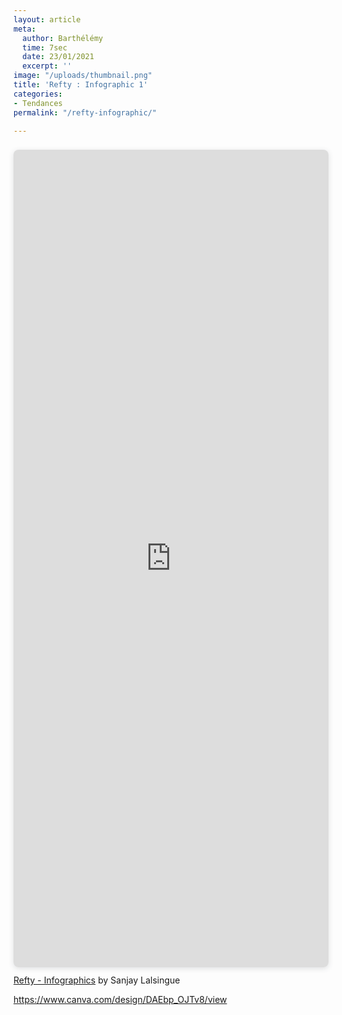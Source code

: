 ```yaml
---
layout: article
meta:
  author: Barthélémy
  time: 7sec
  date: 23/01/2021
  excerpt: ''
image: "/uploads/thumbnail.png"
title: 'Refty : Infographic 1'
categories:
- Tendances
permalink: "/refty-infographic/"

---
```

<div style="position: relative; width: 100%; height: 0; padding-top: 250.0000%;
padding-bottom: 48px; box-shadow: 0 2px 8px 0 rgba(63,69,81,0.16); margin-top: 1.6em; margin-bottom: 0.9em; overflow: hidden;
border-radius: 8px; will-change: transform;">
<iframe loading="lazy" style="position: absolute; width: 100%; height: 100%; top: 0; left: 0; border: none; padding: 0;margin: 0;"
src="https://www.canva.com/design/DAEbp_OJTv8/view?embed">
</iframe>
</div>
<a href="https://www.canva.c_m/design/DAEbp_OJTv8/view?utm_content=DAEbp_OJTv8&utm_campaign=designshare&utm_medium=embeds&utm_source=link" target="_blank" rel="noopener">Refty - Infographics</a> by Sanjay Lalsingue


https://www.canva.com/design/DAEbp_OJTv8/view
